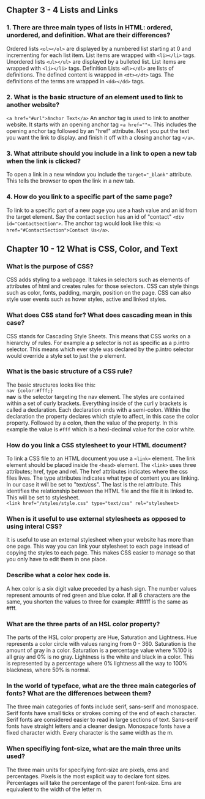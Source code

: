 ## Chapter 3 - 4 Lists and Links

### 1. There are three main types of lists in HTML: ordered, unordered, and definition. What are their differences?
Ordered lists `<ol></ol>` are displayed by a numbered list starting at 0 and incrementing for each list item. List items are wrapped with `<li></li>` tags.
Unordered lists `<ul></ul>` are displayed by a bulleted list. List items are wrapped with `<li></li>` tags.
Definition Lists `<dl></dl>` are lists of definitions. The defined content is wrapped in `<dt></dt>` tags. The definitions of the terms are wrapped in `<dd></dd>` tags.

### 2. What is the basic structure of an element used to link to another website?
`<a href="#url">Anchor Text</a>` An anchor tag is used to link to another website. It starts with an opening anchor tag `<a href="">`. This includes the opening anchor tag followed by an "href" attribute. Next you put the text you want the link to display. and finish it off with a closing anchor tag `</a>`.

### 3. What attribute should you include in a link to open a new tab when the link is clicked?
To open a link in a new window you include the `target="_blank"` attribute. This tells the browser to open the link in a new tab.

### 4. How do you link to a specific part of the same page?
To link to a specific part of a new page you use a hash value and an id from the target element. Say the contact section has an id of "contact" `<div id="ContactSection">`. The anchor tag would look like this: `<a href="#ContactSection">Contact Us</a>`.


## Chapter 10 - 12 What is CSS, Color, and Text

### What is the purpose of CSS?  
CSS adds styling to a webpage. It takes in selectors such as elements of attributes of html and creates rules for those selectors. CSS can style things such as color, fonts, padding, margin, position on the page. CSS can also style user events such as hover styles, active and linked styles.

### What does CSS stand for? What does cascading mean in this case?
CSS stands for Cascading Style Sheets. This means that CSS works on a hierarchy of rules. For example a p selector is not as specific as a p.intro selector. This means which ever style was declared by the p.intro selector would override a style set to just the p element.

### What is the basic structure of a CSS rule?
The basic structures looks like this:  
`nav {color:#fff;}`  
**nav** is the selector targeting the nav element. The styles are contained within a set of curly brackets. Everything inside of the curl
y brackets is called a declaration. Each declaration ends with a semi-colon. Within the declaration the property declares which style to affect, in this case the color property. Followed by a colon, then the value of the property. In this example the value is `#fff` which is a hexi-decimal value for the color white.

### How do you link a CSS stylesheet to your HTML document?
To link a CSS file to an HTML document you use a `<link>` element. The link element should be placed inside the `<head>` element. The `<link>` uses three attributes; href, type and rel. The href attributes indicates where the css files lives. The type attributes indicates what type of content you are linking. In our case it will be set to "text/css". The last is the rel attribute. This identifies the relationship between the HTML file and the file it is linked to. This will be set to stylesheet.  
`<link href="/styles/style.css" type="text/css" rel="stylesheet>`  

### When is it useful to use external stylesheets as opposed to using interal CSS?
It is useful to use an external stylesheet when your website has more than one page. This way you can link your stylesheet to each page instead of copying the styles to each page. This makes CSS easier to manage so that you only have to edit them in one place.  

### Describe what a color hex code is.
A hex color is a six digit value preceded by a hash sign. The number values represent amounts of red green and blue color. If all 6 characters are the same, you shorten the values to three for example: #ffffff is the same as #fff.  

### What are the three parts of an HSL color property?
The parts of the HSL color property are Hue, Saturation and Lightness. Hue represents a color circle with values ranging from 0 - 360. Saturation is the amount of gray in a color. Saturation is a percentage value where %100 is all gray and 0% is no gray. Lightness is the white and black in a color. This is represented by a percentage where 0% lightness all the way to 100% blackness, where 50% is normal.

### In the world of typeface, what are the three main categories of fonts? What are the differences between them?
The three main categories of fonts include serif, sans-serif and monospace. Serif fonts have small ticks or strokes coming of the end of each character. Serif fonts are considered easier to read in large sections of text. Sans-serif fonts have straight letters and a cleaner design. Monospace fonts have a fixed character width. Every character is the same width as the m.

### When specifiying font-size, what are the main three units used?
The three main units for specifying font-size are pixels, ems and percentages. Pixels is the most explicit way to declare font sizes. Percentages will take the percentage of the parent font-size. Ems are equivalent to the width of the letter m.

